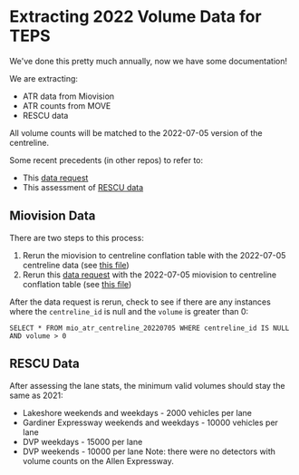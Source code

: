 # Extracting 2022 Volume Data for TEPS

We've done this pretty much annually, now we have some documentation!

We are extracting:
- ATR data from Miovision
- ATR counts from MOVE
- RESCU data

All volume counts will be matched to the 2022-07-05 version of the centreline.

Some recent precedents (in other repos) to refer to:
- This [data request](https://github.com/Toronto-Big-Data-Innovation-Team/bdit_data_requests/tree/master/volumes/atr/miovision/2023-02-03_UofT_miovision_to_centreline_update)
- This assessment of [RESCU data](https://github.com/CityofToronto/bdit_data-sources/tree/master/volumes/rescu/date_evaluation)

## Miovision Data
There are two steps to this process:
1. Rerun the miovision to centreline conflation table with the 2022-07-05 centreline data (see [this file](miovision_sqls/miovision_atr_2022.sql))
2. Rerun this [data request](https://github.com/Toronto-Big-Data-Innovation-Team/bdit_data_requests/tree/master/volumes/atr/miovision/2023-02-03_UofT_miovision_to_centreline_update) with the 2022-07-05 miovision to centreline conflation table (see [this file](miovision_sqls/miovision_centreline_20220705.sql))

After the data request is rerun, check to see if there are any instances where the `centreline_id` is null and the `volume` is greater than 0: 
```
SELECT * FROM mio_atr_centreline_20220705 WHERE centreline_id IS NULL AND volume > 0
```


## RESCU Data
After assessing the lane stats, the minimum valid volumes should stay the same as 2021:
 - Lakeshore weekends and weekdays - 2000 vehicles per lane
 - Gardiner Expressway weekends and weekdays - 10000 vehicles per lane
 - DVP weekdays - 15000 per lane
 - DVP weekends - 10000 per lane
Note: there were no detectors with volume counts on the Allen Expressway.
